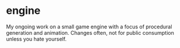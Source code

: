 # engine

My ongoing work on a small game engine with a focus of procedural generation and animation. Changes often, not for public consumption unless you hate yourself.

